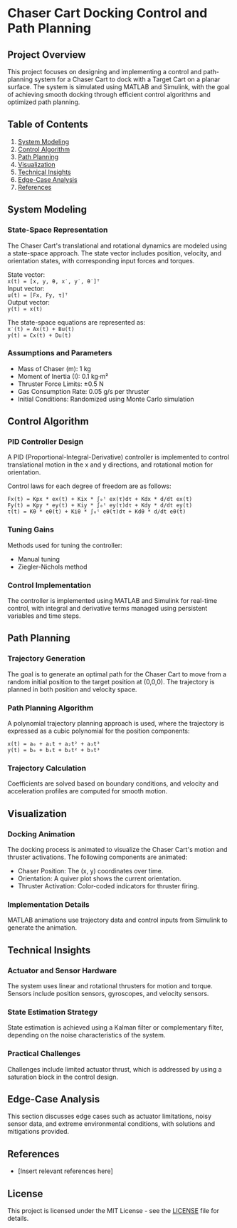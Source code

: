 # Chaser Cart Docking Control and Path Planning

## Project Overview

This project focuses on designing and implementing a control and path-planning system for a Chaser Cart to dock with a Target Cart on a planar surface. The system is simulated using MATLAB and Simulink, with the goal of achieving smooth docking through efficient control algorithms and optimized path planning.

## Table of Contents

1. [System Modeling](#system-modeling)
2. [Control Algorithm](#control-algorithm)
3. [Path Planning](#path-planning)
4. [Visualization](#visualization)
5. [Technical Insights](#technical-insights)
6. [Edge-Case Analysis](#edge-case-analysis)
7. [References](#references)

## System Modeling

### State-Space Representation

The Chaser Cart's translational and rotational dynamics are modeled using a state-space approach. The state vector includes position, velocity, and orientation states, with corresponding input forces and torques. 

State vector:  
`x(t) = [x, y, θ, x˙, y˙, θ˙]ᵀ`  
Input vector:  
`u(t) = [Fx, Fy, τ]ᵀ`  
Output vector:  
`y(t) = x(t)`  

The state-space equations are represented as:  
`x˙(t) = Ax(t) + Bu(t)`  
`y(t) = Cx(t) + Du(t)`

### Assumptions and Parameters

- Mass of Chaser (m): 1 kg
- Moment of Inertia (I): 0.1 kg·m²
- Thruster Force Limits: ±0.5 N
- Gas Consumption Rate: 0.05 g/s per thruster
- Initial Conditions: Randomized using Monte Carlo simulation

## Control Algorithm

### PID Controller Design

A PID (Proportional-Integral-Derivative) controller is implemented to control translational motion in the x and y directions, and rotational motion for orientation.

Control laws for each degree of freedom are as follows:

`Fx(t) = Kpx * ex(t) + Kix * ∫₀ᵗ ex(τ)dτ + Kdx * d/dt ex(t)`  
`Fy(t) = Kpy * ey(t) + Kiy * ∫₀ᵗ ey(τ)dτ + Kdy * d/dt ey(t)`  
`τ(t) = Kθ * eθ(t) + Kiθ * ∫₀ᵗ eθ(τ)dτ + Kdθ * d/dt eθ(t)`

### Tuning Gains

Methods used for tuning the controller:

- Manual tuning
- Ziegler-Nichols method

### Control Implementation

The controller is implemented using MATLAB and Simulink for real-time control, with integral and derivative terms managed using persistent variables and time steps.

## Path Planning

### Trajectory Generation

The goal is to generate an optimal path for the Chaser Cart to move from a random initial position to the target position at (0,0,0). The trajectory is planned in both position and velocity space.

### Path Planning Algorithm

A polynomial trajectory planning approach is used, where the trajectory is expressed as a cubic polynomial for the position components:

`x(t) = a₀ + a₁t + a₂t² + a₃t³`  
`y(t) = b₀ + b₁t + b₂t² + b₃t³`

### Trajectory Calculation

Coefficients are solved based on boundary conditions, and velocity and acceleration profiles are computed for smooth motion.

## Visualization

### Docking Animation

The docking process is animated to visualize the Chaser Cart's motion and thruster activations. The following components are animated:

- Chaser Position: The (x, y) coordinates over time.
- Orientation: A quiver plot shows the current orientation.
- Thruster Activation: Color-coded indicators for thruster firing.

### Implementation Details

MATLAB animations use trajectory data and control inputs from Simulink to generate the animation.

## Technical Insights

### Actuator and Sensor Hardware

The system uses linear and rotational thrusters for motion and torque. Sensors include position sensors, gyroscopes, and velocity sensors.

### State Estimation Strategy

State estimation is achieved using a Kalman filter or complementary filter, depending on the noise characteristics of the system.

### Practical Challenges

Challenges include limited actuator thrust, which is addressed by using a saturation block in the control design.

## Edge-Case Analysis

This section discusses edge cases such as actuator limitations, noisy sensor data, and extreme environmental conditions, with solutions and mitigations provided.

## References

- [Insert relevant references here]

## License

This project is licensed under the MIT License - see the [LICENSE](LICENSE) file for details.
